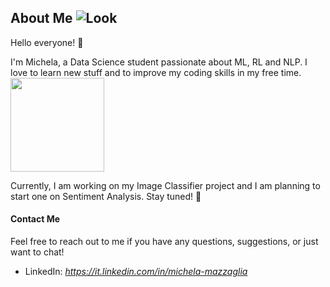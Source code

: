 ## About Me ![Look](https://media0.giphy.com/media/qo4T3YNcaT2IMGZ8tY/200.gif?cid=82a1493bh2bmefs4jamz0nbhzzm726g8ruc14sp8z0n26wyw&ep=v1_gifs_gifId&rid=200.gif&ct=s)

Hello everyone! 👋 

I'm Michela, a Data Science student passionate about ML, RL and NLP. I love to learn new stuff and to improve my coding skills in my free time. <img src="https://media.itsnicethat.com/original_images/giphy-2021-gifs-and-clips-animation-itsnicethat-02.gif" width="150" height="150">

Currently, I am working on my Image Classifier project and I am planning to start one on Sentiment Analysis. Stay tuned! 🎵

#### Contact Me

Feel free to reach out to me if you have any questions, suggestions, or just want to chat!

- LinkedIn: *https://it.linkedin.com/in/michela-mazzaglia*

